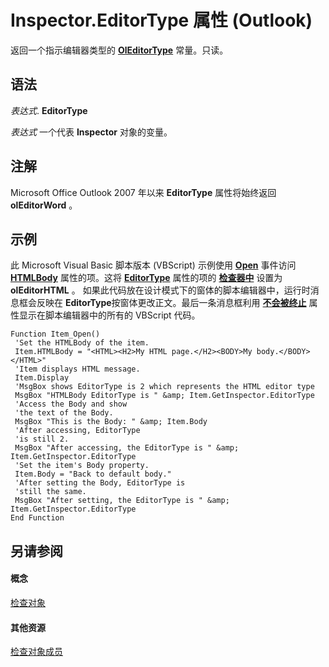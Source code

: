 
# Inspector.EditorType 属性 (Outlook)

返回一个指示编辑器类型的  **[OlEditorType](aea1c575-ff64-0d67-a0e8-184aa7244821.md)** 常量。只读。


## 语法

 _表达式_. **EditorType**

 _表达式_ 一个代表 **Inspector** 对象的变量。


## 注解

Microsoft Office Outlook 2007 年以来 **EditorType** 属性将始终返回 **olEditorWord** 。


## 示例

此 Microsoft Visual Basic 脚本版本 (VBScript) 示例使用 **[Open](656c16f7-d561-a8f7-e859-9ac24f357769.md)** 事件访问 **[HTMLBody](c340fe05-9a99-3a32-3d6b-f2f7a568b299.md)** 属性的项。这将 **[EditorType](b19e552b-1e8a-8915-f793-396860910f40.md)** 属性的项的 **[检查器中](d7384756-669c-0549-1032-c3b864187994.md)** 设置为 **olEditorHTML** 。 如果此代码放在设计模式下的窗体的脚本编辑器中，运行时消息框会反映在 **EditorType**按窗体更改正文。最后一条消息框利用 **[不会被终止](56ea4cd6-a9f0-cd0c-a378-dab6399bd1ca.md)** 属性显示在脚本编辑器中的所有的 VBScript 代码。


```
Function Item_Open() 
 'Set the HTMLBody of the item. 
 Item.HTMLBody = "<HTML><H2>My HTML page.</H2><BODY>My body.</BODY></HTML>" 
 'Item displays HTML message. 
 Item.Display 
 'MsgBox shows EditorType is 2 which represents the HTML editor type 
 MsgBox "HTMLBody EditorType is " &amp; Item.GetInspector.EditorType 
 'Access the Body and show 
 'the text of the Body. 
 MsgBox "This is the Body: " &amp; Item.Body 
 'After accessing, EditorType 
 'is still 2. 
 MsgBox "After accessing, the EditorType is " &amp; Item.GetInspector.EditorType 
 'Set the item's Body property. 
 Item.Body = "Back to default body." 
 'After setting the Body, EditorType is 
 'still the same. 
 MsgBox "After setting, the EditorType is " &amp; Item.GetInspector.EditorType 
End Function
```


## 另请参阅


#### 概念


[检查对象](d7384756-669c-0549-1032-c3b864187994.md)
#### 其他资源


[检查对象成员](acd3e13f-4727-7966-d2a5-a95e4528425c.md)